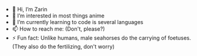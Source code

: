 - 👋 Hi, I’m Zarin
- 👀 I’m interested in most things anime
- 🌱 I’m currently learning to code is several languages
- 📫 How to reach me: (Don't, please?)
- ⚡ Fun fact: Unlike humans, male seahorses do the carrying of foetuses. (They also do the fertilizing, don't worry)

<!---
Cherish-g/Cherish-g is a ✨ special ✨ repository because its `README.md` (this file) appears on your GitHub profile.
You can click the Preview link to take a look at your changes.
--->

